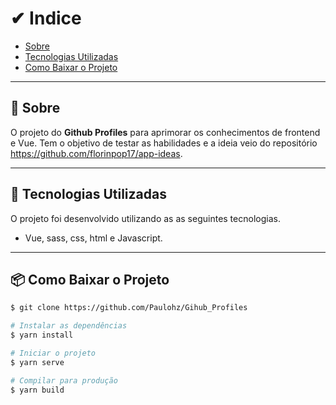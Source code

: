 # ✔ Indice 

- [Sobre](#-sobre)
- [Tecnologias Utilizadas](#-tecnologias-utilizadas)
- [Como Baixar o Projeto](#-como-baixar-o-projeto)

---

## 📜 Sobre 

O projeto do **Github Profiles** para aprimorar os conhecimentos de frontend e Vue. Tem o objetivo de testar as habilidades e a ideia veio do repositório https://github.com/florinpop17/app-ideas.

---

## 🚀 Tecnologias Utilizadas

O projeto foi desenvolvido utilizando as as seguintes tecnologias.

- Vue, sass, css, html e Javascript.

---

## 📦 Como Baixar o Projeto

```bash
$ git clone https://github.com/Paulohz/Gihub_Profiles

# Instalar as dependências
$ yarn install

# Iniciar o projeto 
$ yarn serve

# Compilar para produção
$ yarn build

```
